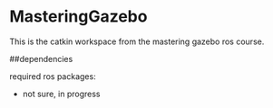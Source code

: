 # MasteringGazebo

This is the catkin workspace from the mastering gazebo ros course.

##dependencies

required ros packages:

- not sure, in progress

